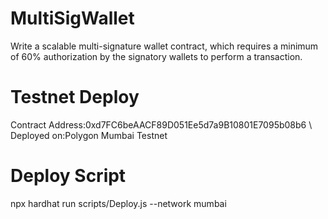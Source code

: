 # MultiSigWallet
Write a scalable multi-signature wallet contract, which requires a minimum of 60% authorization by the signatory wallets to perform a transaction.  

# Testnet Deploy
Contract Address:0xd7FC6beAACF89D051Ee5d7a9B10801E7095b08b6 \\
Deployed on:Polygon Mumbai Testnet

# Deploy Script
npx hardhat run scripts/Deploy.js --network mumbai

